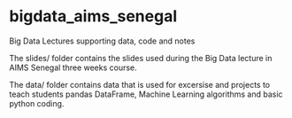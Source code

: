 # bigdata_aims_senegal
Big Data Lectures supporting data, code and notes 

The slides/ folder contains the slides used during the Big Data lecture in AIMS Senegal three weeks course.

The data/ folder contains data that is used for excersise and projects 
to teach students pandas DataFrame, Machine Learning algorithms and basic python coding.




